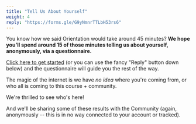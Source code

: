```yaml
---
title: "Tell Us About Yourself"
weight: 4
reply: "https://forms.gle/G9yNmnrTTLbH53rs6"
---
```


You know how we said Orientation would take around 45 minutes? **We hope you'll spend around 15 of those minutes telling us about yourself, anonymously, via a questionnaire.**

[Click here to get started](https://forms.gle/G9yNmnrTTLbH53rs6) (or you can use the fancy "Reply" button down below) and the questionnaire will guide you the rest of the way.

The magic of the internet is we have _no idea_ where you're coming from, or who all is coming to this course + community.

We're thrilled to see who's here!

And we'll be sharing some of these results with the Community (again, anonymously -- this is in no way connected to your account or tracked).
